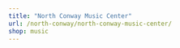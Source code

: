 ```yaml
---
title: "North Conway Music Center"
url: /north-conway/north-conway-music-center/
shop: music
---
```

